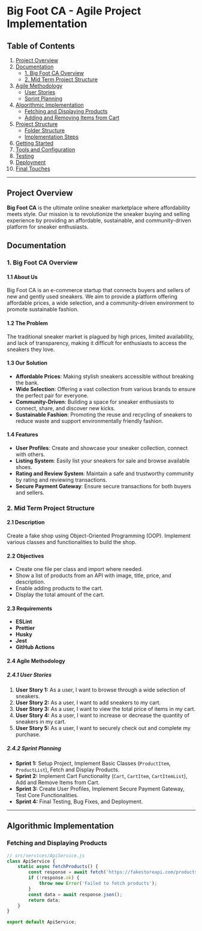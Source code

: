 # Big Foot CA - Agile Project Implementation

## Table of Contents
1. [Project Overview](#project-overview)
2. [Documentation](#documentation)
   - [1. Big Foot CA Overview](#1-big-foot-ca-overview)
   - [2. Mid Term Project Structure](#2-mid-term-project-structure)
3. [Agile Methodology](#agile-methodology)
   - [User Stories](#user-stories)
   - [Sprint Planning](#sprint-planning)
4. [Algorithmic Implementation](#algorithmic-implementation)
   - [Fetching and Displaying Products](#fetching-and-displaying-products)
   - [Adding and Removing Items from Cart](#adding-and-removing-items-from-cart)
5. [Project Structure](#project-structure)
   - [Folder Structure](#folder-structure)
   - [Implementation Steps](#implementation-steps)
6. [Getting Started](#getting-started)
7. [Tools and Configuration](#tools-and-configuration)
8. [Testing](#testing)
9. [Deployment](#deployment)
10. [Final Touches](#final-touches)

---

## Project Overview

**Big Foot CA** is the ultimate online sneaker marketplace where affordability meets style. Our mission is to revolutionize the sneaker buying and selling experience by providing an affordable, sustainable, and community-driven platform for sneaker enthusiasts.

## Documentation

### 1. Big Foot CA Overview

#### 1.1 About Us

Big Foot CA is an e-commerce startup that connects buyers and sellers of new and gently used sneakers. We aim to provide a platform offering affordable prices, a wide selection, and a community-driven environment to promote sustainable fashion.

#### 1.2 The Problem

The traditional sneaker market is plagued by high prices, limited availability, and lack of transparency, making it difficult for enthusiasts to access the sneakers they love.

#### 1.3 Our Solution

- **Affordable Prices**: Making stylish sneakers accessible without breaking the bank.
- **Wide Selection**: Offering a vast collection from various brands to ensure the perfect pair for everyone.
- **Community-Driven**: Building a space for sneaker enthusiasts to connect, share, and discover new kicks.
- **Sustainable Fashion**: Promoting the reuse and recycling of sneakers to reduce waste and support environmentally friendly fashion.

#### 1.4 Features

- **User Profiles**: Create and showcase your sneaker collection, connect with others.
- **Listing System**: Easily list your sneakers for sale and browse available shoes.
- **Rating and Review System**: Maintain a safe and trustworthy community by rating and reviewing transactions.
- **Secure Payment Gateway**: Ensure secure transactions for both buyers and sellers.

### 2. Mid Term Project Structure

#### 2.1 Description

Create a fake shop using Object-Oriented Programming (OOP). Implement various classes and functionalities to build the shop.

#### 2.2 Objectives

- Create one file per class and import where needed.
- Show a list of products from an API with image, title, price, and description.
- Enable adding products to the cart.
- Display the total amount of the cart.

#### 2.3 Requirements

- **ESLint**
- **Prettier**
- **Husky**
- **Jest**
- **GitHub Actions**

#### 2.4 Agile Methodology

##### 2.4.1 User Stories

1. **User Story 1:** As a user, I want to browse through a wide selection of sneakers.
2. **User Story 2:** As a user, I want to add sneakers to my cart.
3. **User Story 3:** As a user, I want to view the total price of items in my cart.
4. **User Story 4:** As a user, I want to increase or decrease the quantity of sneakers in my cart.
5. **User Story 5:** As a user, I want to securely check out and complete my purchase.

##### 2.4.2 Sprint Planning

- **Sprint 1:** Setup Project, Implement Basic Classes (`ProductItem`, `ProductList`), Fetch and Display Products.
- **Sprint 2:** Implement Cart Functionality (`Cart`, `CartItem`, `CartItemList`), Add and Remove Items from Cart.
- **Sprint 3:** Create User Profiles, Implement Secure Payment Gateway, Test Core Functionalities.
- **Sprint 4:** Final Testing, Bug Fixes, and Deployment.

---

## Algorithmic Implementation

### Fetching and Displaying Products

```javascript
// src/services/ApiService.js
class ApiService {
    static async fetchProducts() {
        const response = await fetch('https://fakestoreapi.com/products');
        if (!response.ok) {
            throw new Error('Failed to fetch products');
        }
        const data = await response.json();
        return data;
    }
}

export default ApiService;
